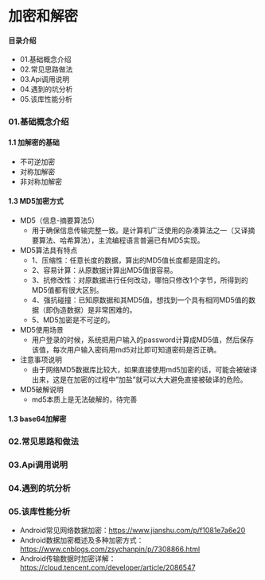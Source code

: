 # 加密和解密
#### 目录介绍
- 01.基础概念介绍
- 02.常见思路做法
- 03.Api调用说明
- 04.遇到的坑分析
- 05.该库性能分析



### 01.基础概念介绍
#### 1.1 加解密的基础
- 不可逆加密
- 对称加解密
- 非对称加解密


#### 1.3 MD5加密方式
- MD5（信息-摘要算法5）
    - 用于确保信息传输完整一致。是计算机广泛使用的杂凑算法之一（又译摘要算法、哈希算法），主流编程语言普遍已有MD5实现。
- MD5算法具有特点
    - 1、压缩性：任意长度的数据，算出的MD5值长度都是固定的。
    - 2、容易计算：从原数据计算出MD5值很容易。
    - 3、抗修改性：对原数据进行任何改动，哪怕只修改1个字节，所得到的MD5值都有很大区别。
    - 4、强抗碰撞：已知原数据和其MD5值，想找到一个具有相同MD5值的数据（即伪造数据）是非常困难的。
    - 5、MD5加密是不可逆的。
- MD5使用场景
    - 用户登录的时候，系统把用户输入的password计算成MD5值，然后保存该值，每次用户输入密码用md5对比即可知道密码是否正确。
- 注意事项说明
    - 由于网络MD5数据库比较大，如果直接使用md5加密的话，可能会被破译出来，这是在加密的过程中”加盐”就可以大大避免直接被破译的危险。
- MD5破解说明
    - md5本质上是无法破解的，待完善


#### 1.3 base64加解密



### 02.常见思路和做法




### 03.Api调用说明



### 04.遇到的坑分析



### 05.该库性能分析




- Android常见网络数据加密：https://www.jianshu.com/p/f1081e7a6e20
- Android数据加密概述及多种加密方式：https://www.cnblogs.com/zsychanpin/p/7308866.html
- Android传输数据时加密详解：https://cloud.tencent.com/developer/article/2086547






